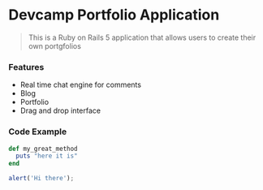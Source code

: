 # Devcamp Portfolio Application

> This is a Ruby on Rails 5 application that allows users to create their own portgfolios

### Features

- Real time chat engine for comments
- Blog
- Portfolio
- Drag and drop interface

### Code Example

```ruby
def my_great_method
  puts "here it is"
end
```

```javascript
alert('Hi there');
```